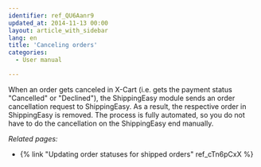 ```yaml
---
identifier: ref_QU6Aanr9
updated_at: 2014-11-13 00:00
layout: article_with_sidebar
lang: en
title: 'Canceling orders'
categories:
  - User manual

---
```



When an order gets canceled in X-Cart (i.e. gets the payment status "Cancelled" or "Declined"), the ShippingEasy module sends an order cancellation request to ShippingEasy. As a result, the respective order in ShippingEasy is removed. The process is fully automated, so you do not have to do the cancellation on the ShippingEasy end manually.

_Related pages:_

*   {% link "Updating order statuses for shipped orders" ref_cTn6pCxX %}
